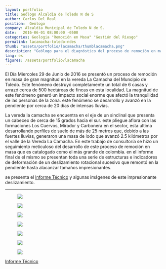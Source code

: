 ```yaml
---
layout: portfolio
title: Geólogo Alcaldia de Toledo N de S
author: Carlos Del Real
position:  Geólogo
company: Alcaldía Municipal de Toledo N de S.
date:   2016-06-01 08:00:00 -0500
categories: Geologia "Remoción en Masa" "Gestión del Riesgo"
permalink: lacamacha-toledo-ndes
thumb: "assets/portfolio/lacamacha/thumblacamacha.png"
description: "Geólogo para el diagnóstico del proceso de remoción en masa La Camacha, Toledo"
lang: es
figures: /assets/portfolio/lacamacha
---
```


El Día Miercoles 29 de Junio de 2016 se presentó un proceso de remoción en masa de gran magnitud en la vereda La Camacha del Muncipio de Toledo. Este fenómeno destruyó completamente un total de 6 casas y arrazó cerca de 500 hectáreas de fincas en esta localidad.
La magnitud de este fenómeno generó un impacto social enorme que afectó la tranquilidad de las personas de la zona. este fenómeno se desarrollo y avanzó en la pendiente por cerca de 20 dias de intensas lluvias.

La vereda la camacha se encuentra en el eje de un sinclinal que presenta un cabeceo de cerca de 15 grados hacia el sur. este pliegue aflora con las formaciones Los Cuervos, Mirador y Carbonera en el sector, esta ultima desarrollando perfiles de suelo de más de 25 metros que, debido a las fuertes lluvias, generaron una masa de lodo que avanzó 2.5 kilómetros por el valle de la Vereda La Camacha. En este trabajo de consultoría se hizo un seguimiento meticuloso del desarrollo de este proceso de remoción en masa que es catalogado como el más grande de colombia. en el informe final de el mismo se presentan toda una serie de estructuras e indicadores de deformación de un deslizamiento rotacional sucesivo que remontó en la pendiente hasta alacanzar tamaños impresionantes.

se presenta el <a href="{{ site.url }}/assets/portfolio/lacamacha/Informe La Camacha.pdf" target="_blank">Informe Técnico</a> y algunas imágenes de este impresionante deslizamiento.

<hr>

<figure class="figure">
    <img src="{{ page.figures }}/figura1.png">
</figure>
<figure class="figure">
    <img src="{{ page.figures }}/figura2.png">
</figure>
<figure class="figure">
    <img src="{{ page.figures }}/figura3.png">
</figure>
<figure class="figure">
    <img src="{{ page.figures }}/figura4.png">
</figure>
<figure class="figure">
    <img src="{{ page.figures }}/pano-deslizamiento.jpg">
</figure>
<figure class="figure">
    <img src="{{ page.figures }}/pano-deslizamiento2.jpg">
</figure>
<figure class="figure">
    <img src="{{ page.figures }}/figura7.png">
</figure>

<a href="{{ site.url }}/assets/portfolio/lacamacha/Informe La Camacha.pdf" target="_blank">Informe Técnico</a>
